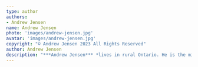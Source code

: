 ```yaml
---
type: author
authors:
- Andrew Jensen
name: Andrew Jensen
photo: 'images/andrew-jensen.jpg'
avatar: 'images/andrew-jensen.jpg'
copyright: "© Andrew Jensen 2023 All Rights Reserved"
author: Andrew Jensen
description: "***Andrew Jensen*** *lives in rural Ontario. He is the minister at Knox United Church, Nepean. His stories have appeared in Canada, the USA, and New Zealand, most recently in* Stupefying Stories Saturday Showcase, Tree & Stone Magazine, *and* Cosmic Roots & Eldritch Shores. *Andrew plays trumpet and impersonates Kermit the Frog. He no longer makes wine at home but had fun while it lasted.*"
---
```


